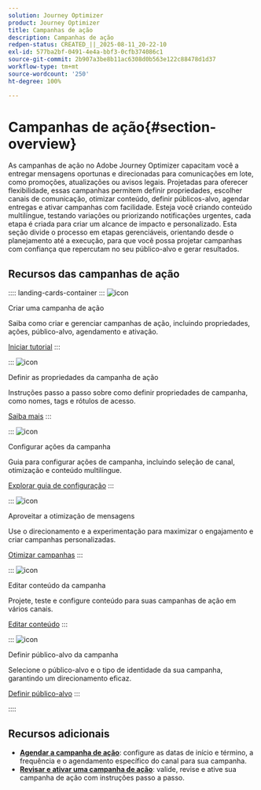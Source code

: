 ```yaml
---
solution: Journey Optimizer
product: Journey Optimizer
title: Campanhas de ação
description: Campanhas de ação
redpen-status: CREATED_||_2025-08-11_20-22-10
exl-id: 577ba2bf-0491-4e4a-bbf3-0cfb374086c1
source-git-commit: 2b907a3be8b11ac6308d0b563e122c88478d1d37
workflow-type: tm+mt
source-wordcount: '250'
ht-degree: 100%

---
```


# Campanhas de ação{#section-overview}

As campanhas de ação no Adobe Journey Optimizer capacitam você a entregar mensagens oportunas e direcionadas para comunicações em lote, como promoções, atualizações ou avisos legais. Projetadas para oferecer flexibilidade, essas campanhas permitem definir propriedades, escolher canais de comunicação, otimizar conteúdo, definir públicos-alvo, agendar entregas e ativar campanhas com facilidade. Esteja você criando conteúdo multilíngue, testando variações ou priorizando notificações urgentes, cada etapa é criada para criar um alcance de impacto e personalizado. Esta seção divide o processo em etapas gerenciáveis, orientando desde o planejamento até a execução, para que você possa projetar campanhas com confiança que repercutam no seu público-alvo e gerar resultados.

## Recursos das campanhas de ação

:::: landing-cards-container
:::
![icon](https://cdn.experienceleague.adobe.com/icons/circle-play.svg)

Criar uma campanha de ação

Saiba como criar e gerenciar campanhas de ação, incluindo propriedades, ações, público-alvo, agendamento e ativação.

[Iniciar tutorial](../using/campaigns/create-campaign.md)
:::

:::
![icon](https://cdn.experienceleague.adobe.com/icons/gear.svg)

Definir as propriedades da campanha de ação

Instruções passo a passo sobre como definir propriedades de campanha, como nomes, tags e rótulos de acesso.

[Saiba mais](../using/campaigns/campaign-properties.md)
:::

:::
![icon](https://cdn.experienceleague.adobe.com/icons/list-check.svg)

Configurar ações da campanha

Guia para configurar ações de campanha, incluindo seleção de canal, otimização e conteúdo multilíngue.

[Explorar guia de configuração](../using/campaigns/campaign-action.md)
:::

:::
![icon](https://cdn.experienceleague.adobe.com/icons/bullseye.svg)

Aproveitar a otimização de mensagens

Use o direcionamento e a experimentação para maximizar o engajamento e criar campanhas personalizadas.

[Otimizar campanhas](../using/campaigns/campaigns-message-optimization.md)
:::

:::
![icon](https://cdn.experienceleague.adobe.com/icons/pencil-alt.svg)

Editar conteúdo da campanha

Projete, teste e configure conteúdo para suas campanhas de ação em vários canais.

[Editar conteúdo](../using/campaigns/campaign-content.md)
:::

:::
![icon](https://cdn.experienceleague.adobe.com/icons/users.svg)

Definir público-alvo da campanha

Selecione o público-alvo e o tipo de identidade da sua campanha, garantindo um direcionamento eficaz.

[Definir público-alvo](../using/campaigns/campaign-audience.md)
:::

::::


## Recursos adicionais

- **[Agendar a campanha de ação](../using/campaigns/campaign-schedule.md)**: configure as datas de início e término, a frequência e o agendamento específico do canal para sua campanha.
- **[Revisar e ativar uma campanha de ação](../using/campaigns/review-activate-campaign.md)**: valide, revise e ative sua campanha de ação com instruções passo a passo.
